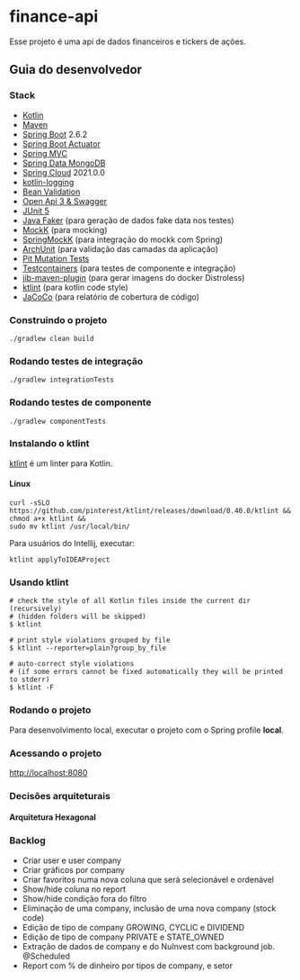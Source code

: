 # finance-api

Esse projeto é uma api de dados financeiros e tickers de ações.

## Guia do desenvolvedor
### Stack

* [Kotlin](https://kotlinlang.org)
* [Maven](https://maven.apache.org)
* [Spring Boot](https://spring.io/projects/spring-boot) 2.6.2
* [Spring Boot Actuator](https://docs.spring.io/spring-boot/docs/current/reference/html/production-ready-features.html)
* [Spring MVC](https://docs.spring.io/spring-framework/docs/current/reference/html/web.html#spring-web)
* [Spring Data MongoDB](https://spring.io/projects/spring-data-mongodb)
* [Spring Cloud](https://spring.io/projects/spring-cloud) 2021.0.0
* [kotlin-logging](https://github.com/MicroUtils/kotlin-logging)
* [Bean Validation](https://beanvalidation.org)
* [Open Api 3 & Swagger](https://springdoc.org)
* [JUnit 5](https://junit.org/junit5/)
* [Java Faker](https://github.com/DiUS/java-faker) (para geração de dados fake data nos testes)
* [MockK](https://mockk.io) (para mocking)
* [SpringMockK](https://github.com/Ninja-Squad/springmockk) (para integração do mockk com Spring)
* [ArchUnit](https://www.archunit.org) (para validação das camadas da aplicação)
* [Pit Mutation Tests](https://pitest.org)
* [Testcontainers](https://www.testcontainers.org) (para testes de componente e integração)
* [jib-maven-plugin](https://github.com/GoogleContainerTools/jib/tree/master/jib-maven-plugin) (para gerar imagens do docker Distroless)
* [ktlint](https://github.com/pinterest/ktlint) (para kotlin code style)
* [JaCoCo](https://www.eclemma.org/jacoco/) (para relatório de cobertura de código)

### Construindo o projeto
```shell
./gradlew clean build 
```
### Rodando testes de integração
```shell
./gradlew integrationTests 
```
### Rodando testes de componente
```shell
./gradlew componentTests
```

### Instalando o ktlint
[ktlint](https://github.com/pinterest/ktlint) é um linter para Kotlin.

#### Linux
```
curl -sSLO https://github.com/pinterest/ktlint/releases/download/0.40.0/ktlint &&
chmod a+x ktlint &&
sudo mv ktlint /usr/local/bin/
```

Para usuários do Intellij, executar:
```
ktlint applyToIDEAProject
```

### Usando ktlint
```
# check the style of all Kotlin files inside the current dir (recursively)
# (hidden folders will be skipped)
$ ktlint

# print style violations grouped by file
$ ktlint --reporter=plain?group_by_file

# auto-correct style violations
# (if some errors cannot be fixed automatically they will be printed to stderr) 
$ ktlint -F
```

### Rodando o projeto
Para desenvolvimento local, executar o projeto com o Spring profile **local**.

### Acessando o projeto
[http://localhost:8080](http://localhost:8080)

### Decisões arquiteturais
#### Arquitetura Hexagonal

### Backlog

* Criar user e user company
* Criar gráficos por company
* Criar favoritos numa nova coluna que será selecionável e ordenável
* Show/hide coluna no report
* Show/hide condição fora do filtro
* Eliminação de uma company, inclusão de uma nova company (stock code)
* Edição de tipo de company GROWING, CYCLIC e DIVIDEND
* Edição de tipo de company PRIVATE e STATE_OWNED
* Extração de dados de company e do NuInvest com background job. @Scheduled
* Report com % de dinheiro por tipos de company, e setor